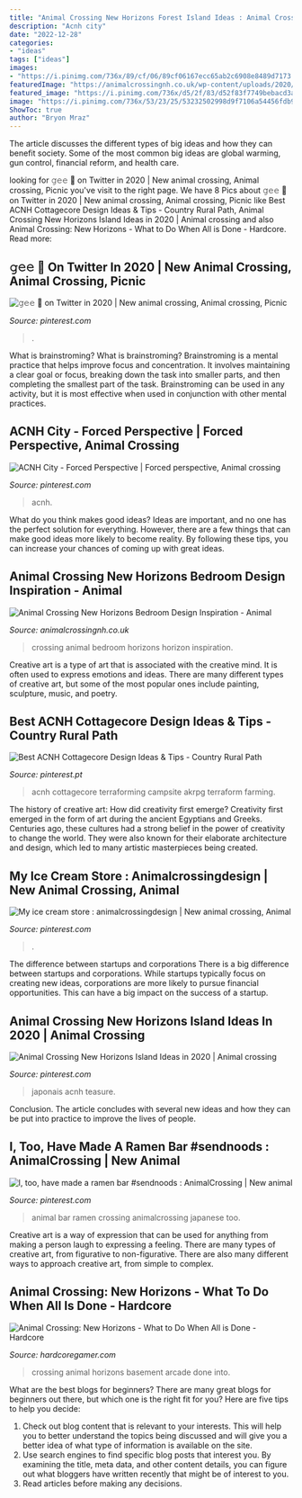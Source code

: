 ```yaml
---
title: "Animal Crossing New Horizons Forest Island Ideas : Animal Crossing New Horizons Bedroom Design Inspiration"
description: "Acnh city"
date: "2022-12-28"
categories:
- "ideas"
tags: ["ideas"]
images:
- "https://i.pinimg.com/736x/89/cf/06/89cf06167ecc65ab2c6908e8489d7173.jpg"
featuredImage: "https://animalcrossingnh.co.uk/wp-content/uploads/2020/08/Animal-Crossing-New-Horizon-Bedroom-Ideas4.jpeg"
featured_image: "https://i.pinimg.com/736x/d5/2f/83/d52f83f7749bebacd3a39a84e56ab698.jpg"
image: "https://i.pinimg.com/736x/53/23/25/53232502998d9f7106a54456fdb96f2c.jpg"
ShowToc: true
author: "Bryon Mraz"
---
```



The article discusses the different types of big ideas and how they can benefit society. Some of the most common big ideas are global warming, gun control, financial reform, and health care.

	

		
looking for 𝚐𝚎𝚎 🌿 on Twitter in 2020 | New animal crossing, Animal crossing, Picnic you've visit to the right page. We have 8 Pics about 𝚐𝚎𝚎 🌿 on Twitter in 2020 | New animal crossing, Animal crossing, Picnic like Best ACNH Cottagecore Design Ideas &amp; Tips - Country Rural Path, Animal Crossing New Horizons Island Ideas in 2020 | Animal crossing and also Animal Crossing: New Horizons - What to Do When All is Done - Hardcore. Read more:
		
    
## 𝚐𝚎𝚎 🌿 On Twitter In 2020 | New Animal Crossing, Animal Crossing, Picnic

<img loading=lazy src="https://i.pinimg.com/736x/d6/12/1c/d6121caf922a806d21fd8cb028e39aa5.jpg" onerror="this.onerror=null;this.src='https://tse4.mm.bing.net/th?id=OIP.RjWqM9gDJF4lFE6wiwYeeQHaEK&amp;pid=15.1';" alt="𝚐𝚎𝚎 🌿 on Twitter in 2020 | New animal crossing, Animal crossing, Picnic">

_Source: pinterest.com_

>. 

	

What is brainstroming?
What is brainstroming? Brainstroming is a mental practice that helps improve focus and concentration. It involves maintaining a clear goal or focus, breaking down the task into smaller parts, and then completing the smallest part of the task. Brainstroming can be used in any activity, but it is most effective when used in conjunction with other mental practices.

    
## ACNH City - Forced Perspective | Forced Perspective, Animal Crossing

<img loading=lazy src="https://i.pinimg.com/736x/80/2a/4c/802a4ca586d9493eeec23a60c3c8e4d6.jpg" onerror="this.onerror=null;this.src='https://tse4.mm.bing.net/th?id=OIP.00vHRHVuBrPj5KjmXkYiZwHaEL&amp;pid=15.1';" alt="ACNH City - Forced Perspective | Forced perspective, Animal crossing">

_Source: pinterest.com_

>acnh. 

	

What do you think makes good ideas?
Ideas are important, and no one has the perfect solution for everything. However, there are a few things that can make good ideas more likely to become reality. By following these tips, you can increase your chances of coming up with great ideas.

    
## Animal Crossing New Horizons Bedroom Design Inspiration - Animal

<img loading=lazy src="https://animalcrossingnh.co.uk/wp-content/uploads/2020/08/Animal-Crossing-New-Horizon-Bedroom-Ideas4.jpeg" onerror="this.onerror=null;this.src='https://tse2.mm.bing.net/th?id=OIP.2s80oT2dxU7L4pm4xZIdoAHaEK&amp;pid=15.1';" alt="Animal Crossing New Horizons Bedroom Design Inspiration - Animal">

_Source: animalcrossingnh.co.uk_

>crossing animal bedroom horizons horizon inspiration. 

	

Creative art is a type of art that is associated with the creative mind. It is often used to express emotions and ideas. There are many different types of creative art, but some of the most popular ones include painting, sculpture, music, and poetry.

    
## Best ACNH Cottagecore Design Ideas &amp; Tips - Country Rural Path

<img loading=lazy src="https://i.pinimg.com/736x/a1/fd/5b/a1fd5bae4fa775395af1f020d0332e30.jpg" onerror="this.onerror=null;this.src='https://tse1.mm.bing.net/th?id=OIP.eW6a7zMSPUX3QZN-MLkX4gHaEe&amp;pid=15.1';" alt="Best ACNH Cottagecore Design Ideas &amp; Tips - Country Rural Path">

_Source: pinterest.pt_

>acnh cottagecore terraforming campsite akrpg terraform farming. 

	

The history of creative art: How did creativity first emerge?
Creativity first emerged in the form of art during the ancient Egyptians and Greeks. Centuries ago, these cultures had a strong belief in the power of creativity to change the world. They were also known for their elaborate architecture and design, which led to many artistic masterpieces being created.

    
## My Ice Cream Store : Animalcrossingdesign | New Animal Crossing, Animal

<img loading=lazy src="https://i.pinimg.com/736x/89/cf/06/89cf06167ecc65ab2c6908e8489d7173.jpg" onerror="this.onerror=null;this.src='https://tse2.mm.bing.net/th?id=OIP.JGQiRChvu5ph4aApvfNrYAHaEK&amp;pid=15.1';" alt="My ice cream store : animalcrossingdesign | New animal crossing, Animal">

_Source: pinterest.com_

>. 

	

The difference between startups and corporations
There is a big difference between startups and corporations. While startups typically focus on creating new ideas, corporations are more likely to pursue financial opportunities. This can have a big impact on the success of a startup.

    
## Animal Crossing New Horizons Island Ideas In 2020 | Animal Crossing

<img loading=lazy src="https://i.pinimg.com/736x/53/23/25/53232502998d9f7106a54456fdb96f2c.jpg" onerror="this.onerror=null;this.src='https://tse4.mm.bing.net/th?id=OIP.rPVuTyi7m5xtKWNjPC0MVQHaD2&amp;pid=15.1';" alt="Animal Crossing New Horizons Island Ideas in 2020 | Animal crossing">

_Source: pinterest.com_

>japonais acnh teasure. 

	

Conclusion.
The article concludes with several new ideas and how they can be put into practice to improve the lives of people.

    
## I, Too, Have Made A Ramen Bar #sendnoods : AnimalCrossing | New Animal

<img loading=lazy src="https://i.pinimg.com/736x/d5/2f/83/d52f83f7749bebacd3a39a84e56ab698.jpg" onerror="this.onerror=null;this.src='https://tse2.mm.bing.net/th?id=OIP.nSHlwWr1AUuIW7dS_E86kQHaEK&amp;pid=15.1';" alt="I, too, have made a ramen bar #sendnoods : AnimalCrossing | New animal">

_Source: pinterest.com_

>animal bar ramen crossing animalcrossing japanese too. 

	

Creative art is a way of expression that can be used for anything from making a person laugh to expressing a feeling. There are many types of creative art, from figurative to non-figurative. There are also many different ways to approach creative art, from simple to complex.

    
## Animal Crossing: New Horizons - What To Do When All Is Done - Hardcore

<img loading=lazy src="https://hardcore-gamer.s3.amazonaws.com/uploads/2020/05/Animal-Crossing-New-Horizons-Basement-Arcade.jpg" onerror="this.onerror=null;this.src='https://tse4.mm.bing.net/th?id=OIP.hVGWziCBlUlysr3i0bStrQHaEK&amp;pid=15.1';" alt="Animal Crossing: New Horizons - What to Do When All is Done - Hardcore">

_Source: hardcoregamer.com_

>crossing animal horizons basement arcade done into. 

	

What are the best blogs for beginners?
There are many great blogs for beginners out there, but which one is the right fit for you? Here are five tips to help you decide: 
1. Check out blog content that is relevant to your interests. This will help you to better understand the topics being discussed and will give you a better idea of what type of information is available on the site. 
2. Use search engines to find specific blog posts that interest you. By examining the title, meta data, and other content details, you can figure out what bloggers have written recently that might be of interest to you. 
3. Read articles before making any decisions.

